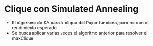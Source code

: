 # Clique con Simulated Annealing

* El algoritmo de SA para k-clique del Paper funciona, pero no con el rendimiento esperado
* Se busca aplicar varias veces el algoritmo anterior para resolver el maxClique
